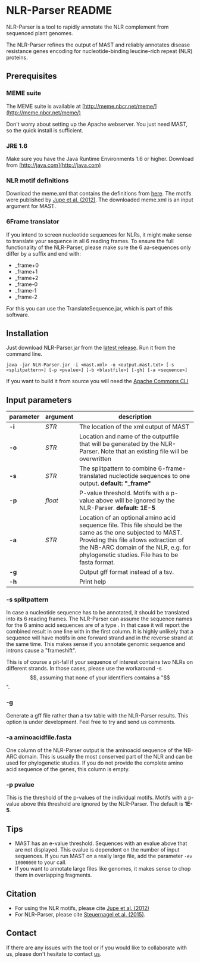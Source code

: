 # NLR-Parser README

NLR-Parser is a tool to rapidly annotate the NLR complement from sequenced plant genomes.

The NLR-Parser refines the output of MAST and reliably annotates disease resistance genes encoding for nucleotide-binding leucine-rich repeat (NLR) proteins.



## Prerequisites
### MEME suite
The MEME suite is available at [http://meme.nbcr.net/meme/](http://meme.nbcr.net/meme/)

Don't worry about setting up the Apache webserver. You just need MAST, so the quick install is sufficient. 

### JRE 1.6
Make sure you have the Java Runtime Environments 1.6 or higher. Download from [http://java.com](http://java.com)

### NLR motif definitions
Download the meme.xml that contains the definitions from [here](). 
The motifs were published by [Jupe et al. (2012)](http://www.biomedcentral.com/1471-2164/13/75). The downloaded meme.xml is an input argument for MAST.

### 6Frame translator
If you intend to screen nucleotide sequences for NLRs, it might make sense to translate your sequence in all 6 reading frames. To ensure the full functionality of the NLR-Parser, please make sure the 6 aa-sequences only differ by a suffix and end with:

* _frame+0
* _frame+1
* _frame+2
* _frame-0
* _frame-1
* _frame-2 

For this you can use the TranslateSequence.jar, which is part of this software.

## Installation

Just download NLR-Parser.jar from the [latest release](https://github.com/steuernb/NLR-Parser/releases). Run it from the command line.

`java -jar NLR-Parser.jar -i <mast.xml> -o <output.mast.txt> [-s <splitpattern>] [-p <pvalue>] [-b <blastfile>] [-gh] [-a <sequence>]` 

If you want to build it from source you will need the [Apache Commons CLI](https://commons.apache.org/proper/commons-cli/)


## Input parameters
 
parameter | argument | description
---       |   ---    | ---
**-i**    | *STR*    | The location of the xml output of MAST
**-o**    | *STR*    | Location and name of the outputfile that will be generated by the NLR-Parser. Note that an existing file will be overwritten
**-s**    | *STR*    | The splitpattern to combine 6-frame-translated nucleotide sequences to one output. **default: "_frame"**
**-p**    | *float*  | P-value threshold. Motifs with a p-value above will be ignored by the NLR-Parser. **default: 1E-5**
**-a**    | *STR*    | Location of an optional amino acid sequence file. This file should be the same as the one subjected to MAST. Providing this file allows extraction of the NB-ARC domain of the NLR, e.g. for phylogenetic studies. File has to be fasta format.
**-g**    |          | Output gff format instead of a tsv.
**-h**    |          | Print help


### -s splitpattern
In case a nucleotide sequence has to be annotated, it should be translated into its 6 reading frames. The NLR-Parser can assume the sequence names for the 6 amino acid sequences are of a type <common-prefix><splitpattern><framespecific-suffix>. In that case it will report the combined result in one line with <common-prefix> in the first column. It is highly unlikely that a sequence will have motifs in one forward strand and in the reverse strand at the same time. This makes sense if you annotate genomic sequence and introns cause a "frameshift".

This is of course a pit-fall if your sequence of interest contains two NLRs on different strands. In those cases, please use the workaround -s $$, assuming that none of your identifiers contains a "$$".


### -g 
Generate a gff file rather than a tsv table with the NLR-Parser results. This option is under development. Feel free to try and send us comments.

### -a aminoacidfile.fasta
One column of the NLR-Parser output is the aminoacid sequence of the NB-ARC domain. This is usually the most conserved part of the NLR and can be used for phylogenetic studies. If you do not provide the complete amino acid sequence of the genes, this column is empty.

### -p pvalue
This is the threshold of the p-values of the individual motifs. Motifs with a p-value above this threshold are ignored by the NLR-Parser. The default is **1E-5**. 



## Tips
* MAST has an e-value threshold. Sequences with an evalue above that are not displayed. This evalue is dependent on the number of input sequences. If you run MAST on a really large file, add the parameter `-ev 10000000` to your call. 
* If you want to annotate large files like genomes, it makes sense to chop them in overlapping fragments. 



## Citation
* For using the NLR motifs, please cite [Jupe et al. (2012)](http://www.biomedcentral.com/1471-2164/13/75)
* For NLR-Parser, please cite [Steuernagel et al. (2015)](http://www.ncbi.nlm.nih.gov/pubmed/25586514). 

## Contact
If there are any issues with the tool or if you would like to collaborate with us, please don't hesitate to contact [us](mailto:burkhard.steuernagel@jic.ac.uk).